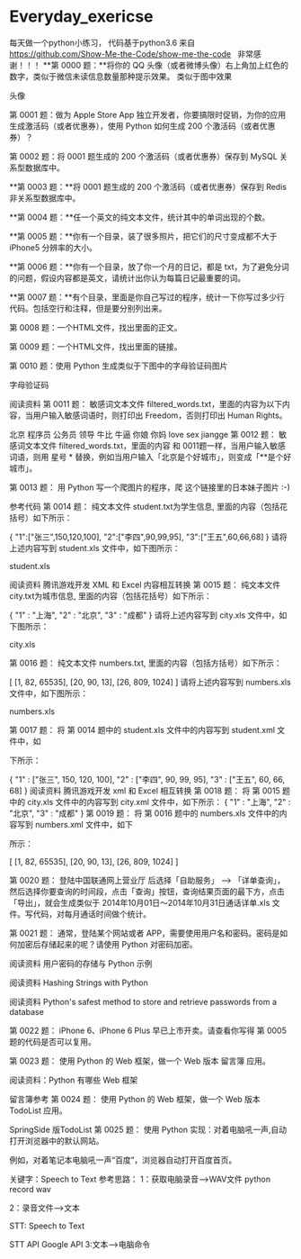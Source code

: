 # Everyday_exericse
每天做一个python小练习， 代码基于python3.6
来自 https://github.com/Show-Me-the-Code/show-me-the-code   非常感谢！！！
**第 0000 题：**将你的 QQ 头像（或者微博头像）右上角加上红色的数字，类似于微信未读信息数量那种提示效果。 类似于图中效果

头像

第 0001 题：做为 Apple Store App 独立开发者，你要搞限时促销，为你的应用生成激活码（或者优惠券），使用 Python 如何生成 200 个激活码（或者优惠券）？

第 0002 题：将 0001 题生成的 200 个激活码（或者优惠券）保存到 MySQL 关系型数据库中。

**第 0003 题：**将 0001 题生成的 200 个激活码（或者优惠券）保存到 Redis 非关系型数据库中。

**第 0004 题：**任一个英文的纯文本文件，统计其中的单词出现的个数。

**第 0005 题：**你有一个目录，装了很多照片，把它们的尺寸变成都不大于 iPhone5 分辨率的大小。

**第 0006 题：**你有一个目录，放了你一个月的日记，都是 txt，为了避免分词的问题，假设内容都是英文，请统计出你认为每篇日记最重要的词。

**第 0007 题：**有个目录，里面是你自己写过的程序，统计一下你写过多少行代码。包括空行和注释，但是要分别列出来。

第 0008 题：一个HTML文件，找出里面的正文。

第 0009 题：一个HTML文件，找出里面的链接。

第 0010 题：使用 Python 生成类似于下图中的字母验证码图片

字母验证码

阅读资料
第 0011 题： 敏感词文本文件 filtered_words.txt，里面的内容为以下内容，当用户输入敏感词语时，则打印出 Freedom，否则打印出 Human Rights。

北京
程序员
公务员
领导
牛比
牛逼
你娘
你妈
love
sex
jiangge
第 0012 题： 敏感词文本文件 filtered_words.txt，里面的内容 和 0011题一样，当用户输入敏感词语，则用 星号 * 替换，例如当用户输入「北京是个好城市」，则变成「**是个好城市」。

第 0013 题： 用 Python 写一个爬图片的程序，爬 这个链接里的日本妹子图片 :-)

参考代码
第 0014 题： 纯文本文件 student.txt为学生信息, 里面的内容（包括花括号）如下所示：

{
	"1":["张三",150,120,100],
	"2":["李四",90,99,95],
	"3":["王五",60,66,68]
}
请将上述内容写到 student.xls 文件中，如下图所示：

student.xls

阅读资料 腾讯游戏开发 XML 和 Excel 内容相互转换
第 0015 题： 纯文本文件 city.txt为城市信息, 里面的内容（包括花括号）如下所示：

{
    "1" : "上海",
    "2" : "北京",
    "3" : "成都"
}
请将上述内容写到 city.xls 文件中，如下图所示：

city.xls

第 0016 题： 纯文本文件 numbers.txt, 里面的内容（包括方括号）如下所示：

[
	[1, 82, 65535],
	[20, 90, 13],
	[26, 809, 1024]
]
请将上述内容写到 numbers.xls 文件中，如下图所示：

numbers.xls

第 0017 题： 将 第 0014 题中的 student.xls 文件中的内容写到 student.xml 文件中，如

下所示：

<?xml version="1.0" encoding="UTF-8"?>
<root>
<students>
<!--
	学生信息表
	"id" : [名字, 数学, 语文, 英文]
-->
{
	"1" : ["张三", 150, 120, 100],
	"2" : ["李四", 90, 99, 95],
	"3" : ["王五", 60, 66, 68]
}
</students>
</root>
阅读资料 腾讯游戏开发 xml 和 Excel 相互转换
第 0018 题： 将 第 0015 题中的 city.xls 文件中的内容写到 city.xml 文件中，如下所示：

<?xmlversion="1.0" encoding="UTF-8"?>
<root>
<citys>
<!--
	城市信息
-->
{
	"1" : "上海",
	"2" : "北京",
	"3" : "成都"
}
</citys>
</root>
第 0019 题： 将 第 0016 题中的 numbers.xls 文件中的内容写到 numbers.xml 文件中，如下

所示：

<?xml version="1.0" encoding="UTF-8"?>
<root>
<numbers>
<!--
	数字信息
-->

[
	[1, 82, 65535],
	[20, 90, 13],
	[26, 809, 1024]
]

</numbers>
</root>
第 0020 题： 登陆中国联通网上营业厅 后选择「自助服务」 --> 「详单查询」，然后选择你要查询的时间段，点击「查询」按钮，查询结果页面的最下方，点击「导出」，就会生成类似于 2014年10月01日～2014年10月31日通话详单.xls 文件。写代码，对每月通话时间做个统计。

第 0021 题： 通常，登陆某个网站或者 APP，需要使用用户名和密码。密码是如何加密后存储起来的呢？请使用 Python 对密码加密。

阅读资料 用户密码的存储与 Python 示例

阅读资料 Hashing Strings with Python

阅读资料 Python's safest method to store and retrieve passwords from a database

第 0022 题： iPhone 6、iPhone 6 Plus 早已上市开卖。请查看你写得 第 0005 题的代码是否可以复用。

第 0023 题： 使用 Python 的 Web 框架，做一个 Web 版本 留言簿 应用。

阅读资料：Python 有哪些 Web 框架

留言簿参考
第 0024 题： 使用 Python 的 Web 框架，做一个 Web 版本 TodoList 应用。

SpringSide 版TodoList
第 0025 题： 使用 Python 实现：对着电脑吼一声,自动打开浏览器中的默认网站。

例如，对着笔记本电脑吼一声“百度”，浏览器自动打开百度首页。

关键字：Speech to Text
参考思路： 1：获取电脑录音-->WAV文件 python record wav

2：录音文件-->文本

STT: Speech to Text

STT API Google API
3:文本-->电脑命令
